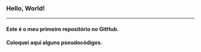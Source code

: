 ### Hello, World!

------------------

#### Este é o meu primeiro repositório no GitHub. 
#### Coloquei aqui alguns pseudocódigos.